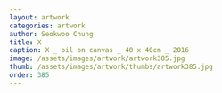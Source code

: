 ```yaml
---
layout: artwork
categories: artwork
author: Seokwoo Chung
title: X
caption: X _ oil on canvas _ 40 x 40cm _ 2016
image: /assets/images/artwork/artwork385.jpg
thumb: /assets/images/artwork/thumbs/artwork385.jpg
order: 385
---
```

